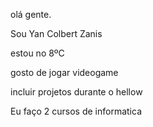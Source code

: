 olá gente.

Sou Yan Colbert Zanis 

estou no 8ºC

gosto de jogar videogame

incluir projetos durante o hellow

Eu faço 2 cursos de informatica
